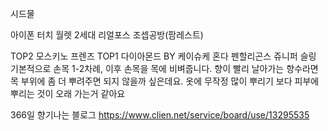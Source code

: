 
시드물

아이폰
터치 월렛 2세대
리얼포스
조셉공방(팜레스트)

TOP2 모스키노 프렌즈
TOP1 다이아몬드 BY 케이슈케 혼다
펜할리곤스 쥬니퍼 슬링
기본적으로 손목 1-2차례, 이후 손목을 목에 비벼줍니다. 향이 빨리 날아가는 향수라면 목 부위에 좀 더 뿌려주면 되지 않을까 싶은데요. 옷에 무작정 많이 뿌리기 보다 피부에 뿌리는 것이 오래 가는거 같아요

366일 향기나는 블로그
https://www.clien.net/service/board/use/13295535